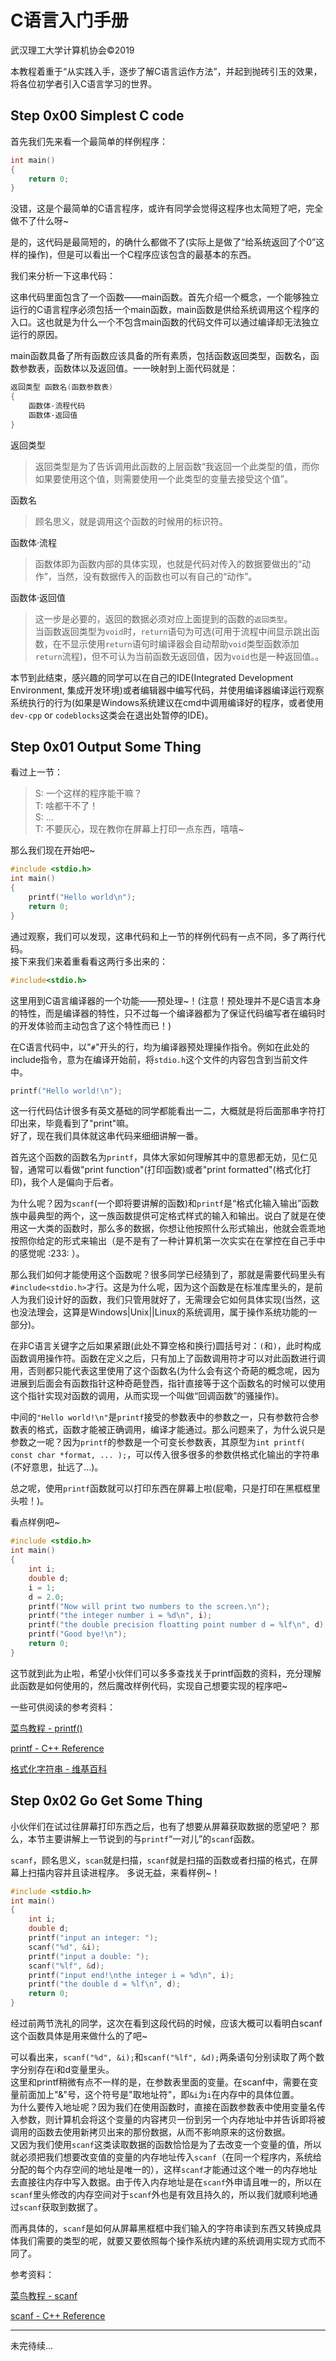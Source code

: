 # C语言入门手册
武汉理工大学计算机协会©2019

本教程着重于“从实践入手，逐步了解C语言运作方法”，并起到抛砖引玉的效果，将各位初学者引入C语言学习的世界。

## Step 0x00 Simplest C code

首先我们先来看一个最简单的样例程序：

```c
int main()
{
    return 0;
}
```

没错，这是个最简单的C语言程序，或许有同学会觉得这程序也太简短了吧，完全做不了什么呀~

是的，这代码是最简短的，的确什么都做不了(实际上是做了“给系统返回了个0”这样的操作)，但是可以看出一个C程序应该包含的最基本的东西。

我们来分析一下这串代码：

这串代码里面包含了一个函数——main函数。首先介绍一个概念，一个能够独立运行的C语言程序必须包括一个main函数，main函数是供给系统调用这个程序的入口。这也就是为什么一个不包含main函数的代码文件可以通过编译却无法独立运行的原因。

main函数具备了所有函数应该具备的所有素质，包括函数返回类型，函数名，函数参数表，函数体以及返回值。一一映射到上面代码就是：

```c
返回类型 函数名(函数参数表)
{
    函数体·流程代码
    函数体·返回值
}
```

返回类型
> 返回类型是为了告诉调用此函数的上层函数“我返回一个此类型的值，而你如果要使用这个值，则需要使用一个此类型的变量去接受这个值”。

函数名
> 顾名思义，就是调用这个函数的时候用的标识符。

函数体·流程
> 函数体即为函数内部的具体实现，也就是代码对传入的数据要做出的“动作”，当然，没有数据传入的函数也可以有自己的“动作”。

函数体·返回值
> 这一步是必要的，返回的数据必须对应上面提到的函数的`返回类型`。  
> 当函数返回类型为`void`时，`return`语句为可选(可用于流程中间显示跳出函数，在不显示使用`return`语句时编译器会自动帮助`void`类型函数添加`return`流程)，但不可认为当前函数无返回值，因为`void`也是一种返回值。。

本节到此结束，感兴趣的同学可以在自己的IDE(Integrated Development Environment, 集成开发环境)或者编辑器中编写代码，并使用编译器编译运行观察系统执行的行为(如果是Windows系统建议在cmd中调用编译好的程序，或者使用`dev-cpp` or `codeblocks`这类会在退出处暂停的IDE)。

## Step 0x01 Output Some Thing

看过上一节：
> S: 一个这样的程序能干嘛？  
> T: 啥都干不了！  
> S: ...  
> T: 不要灰心，现在教你在屏幕上打印一点东西，嘻嘻~

那么我们现在开始吧~

```c
#include <stdio.h>
int main()
{
    printf("Hello world\n");
    return 0;
}
```

通过观察，我们可以发现，这串代码和上一节的样例代码有一点不同，多了两行代码。  
接下来我们来着重看看这两行多出来的：

```c
#include<stdio.h>
```

这里用到C语言编译器的一个功能——预处理~！(注意！预处理并不是C语言本身的特性，而是编译器的特性，只不过每一个编译器都为了保证代码编写者在编码时的开发体验而主动包含了这个特性而已！)

在C语言代码中，以"`#`"开头的行，均为编译器预处理操作指令。例如在此处的include指令，意为在编译开始前，将`stdio.h`这个文件的内容包含到当前文件中。

```c
printf("Hello world!\n");
```

这一行代码估计很多有英文基础的同学都能看出一二，大概就是将后面那串字符打印出来，毕竟看到了"print"嘛。  
好了，现在我们具体就这串代码来细细讲解一番。

首先这个函数的函数名为`printf`，具体大家如何理解其中的意思都无妨，见仁见智，通常可以看做"print function"(打印函数)或者"print formatted"(格式化打印)，我个人是偏向于后者。

为什么呢？因为`scanf`(一个即将要讲解的函数)和`printf`是“格式化输入输出”函数族中最典型的两个，这一族函数提供可定格式样式的输入和输出。说白了就是在使用这一大类的函数时，那么多的数据，你想让他按照什么形式输出，他就会乖乖地按照你给定的形式来输出（是不是有了一种计算机第一次实实在在掌控在自己手中的感觉呢 :233: ）。

那么我们如何才能使用这个函数呢？很多同学已经猜到了，那就是需要代码里头有`#include<stdio.h>`才行。这是为什么呢，因为这个函数是在标准库里头的，是前人为我们设计好的函数，我们只管用就好了，无需理会它如何具体实现(当然，这也没法理会，这算是Windows|Unix||Linux的系统调用，属于操作系统功能的一部分)。

在非C语言关键字之后如果紧跟(此处不算空格和换行)圆括号对：`(`和`)`，此时构成函数调用操作符。函数在定义之后，只有加上了函数调用符才可以对此函数进行调用，否则都只能代表这里使用了这个函数名(为什么会有这个奇葩的概念呢，因为进展到后面会有函数指针这种奇葩登西，指针直接等于这个函数名的时候可以使用这个指针实现对函数的调用，从而实现一个叫做“回调函数”的骚操作)。

中间的`"Hello world!\n"`是`printf`接受的参数表中的参数之一，只有参数符合参数表的格式，函数才能被正确调用，编译才能通过。那么问题来了，为什么说只是参数之一呢？因为`printf`的参数是一个可变长参数表，其原型为`int printf( const char *format, ... );`，可以传入很多很多的参数供格式化输出的字符串(不好意思，扯远了...)。

总之呢，使用`printf`函数就可以打印东西在屏幕上啦(屁嘞，只是打印在黑框框里头啦！)。

看点样例吧~

```c
#include <stdio.h>
int main()
{
    int i;
    double d;
    i = 1;
    d = 2.0;
    printf("Now will print two numbers to the screen.\n");
    printf("the integer number i = %d\n", i);
    printf("the double precision floatting point number d = %lf\n", d);
    printf("Good bye!\n");
    return 0;
}
```

这节就到此为止啦，希望小伙伴们可以多多查找关于printf函数的资料，充分理解此函数是如何使用的，然后魔改样例代码，实现自己想要实现的程序吧~

一些可供阅读的参考资料：

[菜鸟教程 - printf()](https://www.runoob.com/cprogramming/c-function-printf.html)

[printf - C++ Reference](http://www.cplusplus.com/reference/cstdio/printf/)

[格式化字符串 - 维基百科](https://zh.wikipedia.org/wiki/%E6%A0%BC%E5%BC%8F%E5%8C%96%E5%AD%97%E7%AC%A6%E4%B8%B2)

## Step 0x02 Go Get Some Thing

小伙伴们在试过往屏幕打印东西之后，也有了想要从屏幕获取数据的愿望吧？
那么，本节主要讲解上一节说到的与`printf`“一对儿”的`scanf`函数。

`scanf`，顾名思义，`scan`就是扫描，`scanf`就是扫描的函数或者扫描的格式，在屏幕上扫描内容并且读进程序。
多说无益，来看样例~！

```c
#include <stdio.h>
int main()
{
    int i;
    double d;
    printf("input an integer: ");
    scanf("%d", &i);
    printf("input a double: ");
    scanf("%lf", &d);
    printf("input end!\nthe integer i = %d\n", i);
    printf("the double d = %lf\n", d);
    return 0;
}
```

经过前两节洗礼的同学，这次在看到这段代码的时候，应该大概可以看明白scanf这个函数具体是用来做什么的了吧~

可以看出来，`scanf("%d", &i);`和`scanf("%lf", &d);`两条语句分别读取了两个数字分别存在i和d变量里头。  
这里和printf稍微有点不一样的是，在参数表里面的变量。在scanf中，需要在变量前面加上"&"号，这个符号是"取地址符"，即`&i`为`i`在内存中的具体位置。  
为什么要传入地址呢？因为我们在使用函数时，直接在函数参数表中使用变量名传入参数，则计算机会将这个变量的内容拷贝一份到另一个内存地址中并告诉即将被调用的函数去使用新拷贝出来的那份数据，从而不影响原来的这份数据。  
又因为我们使用`scanf`这类读取数据的函数恰恰是为了去改变一个变量的值，所以就必须把我们想要改变值的变量的内存地址传入`scanf`（在同一个程序内，系统给分配的每个内存空间的地址是唯一的），这样`scanf`才能通过这个唯一的内存地址去直接往内存中写入数据。由于传入内存地址是在`scanf`外申请且唯一的，所以在`scanf`里头修改的内存空间对于`scanf`外也是有效且持久的，所以我们就顺利地通过`scanf`获取到数据了。

而再具体的，`scanf`是如何从屏幕黑框框中我们输入的字符串读到东西又转换成具体我们需要的类型的呢，就要又要依照每个操作系统内建的系统调用实现方式而不同了。

参考资料：

[菜鸟教程 - scanf](https://www.runoob.com/cprogramming/c-function-scanf.html)

[scanf - C++ Reference](http://www.cplusplus.com/reference/cstdio/scanf/)

---

未完待续...
